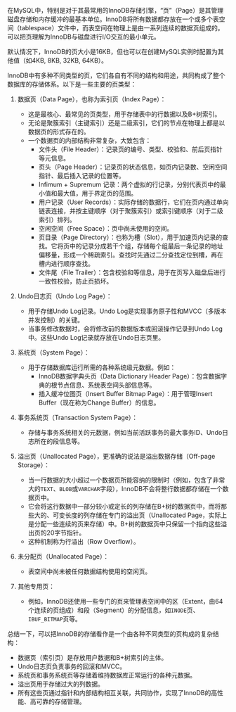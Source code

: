 
在MySQL中，特别是对于其最常用的InnoDB存储引擎，“页”（Page）是其管理磁盘存储和内存缓冲的最基本单位。InnoDB将所有数据都存放在一个或多个表空间（tablespace）文件中，而表空间在物理上是由一系列连续的数据页组成的。可以把页理解为InnoDB与磁盘进行I/O交互的最小单元。

默认情况下，InnoDB的页大小是16KB，但也可以在创建MySQL实例时配置为其他值（如4KB, 8KB, 32KB, 64KB）。

InnoDB中有多种不同类型的页，它们各自有不同的结构和用途，共同构成了整个数据库的存储体系。以下是一些主要的页类型：

1.  数据页（Data Page），也称为索引页（Index Page）：
    *   这是最核心、最常见的页类型，用于存储表中的行数据以及B+树索引。
    *   无论是聚簇索引（主键索引）还是二级索引，它们的节点在物理上都是以数据页的形式存在的。
    *   一个数据页的内部结构非常复杂，大致包含：
        *   文件头（File Header）：记录页的编号、类型、校验和、前后页指针等元信息。
        *   页头（Page Header）：记录页的状态信息，如页内记录数、空闲空间指针、最后插入记录的位置等。
        *   Infimum + Supremum 记录：两个虚拟的行记录，分别代表页中的最小值和最大值，用于界定页的范围。
        *   用户记录（User Records）：实际存储的数据行，它们在页内通过单向链表连接，并按主键顺序（对于聚簇索引）或索引键顺序（对于二级索引）排列。
        *   空闲空间（Free Space）：页中尚未使用的空间。
        *   页目录（Page Directory）：也称为槽（Slot），用于加速页内记录的查找。它将页中的记录分成若干个组，存储每个组最后一条记录的地址偏移量，形成一个稀疏索引。查找时先通过二分查找定位到槽，再在槽内进行顺序查找。
        *   文件尾（File Trailer）：包含校验和等信息，用于在页写入磁盘后进行一致性校验，防止页损坏。

2.  Undo日志页（Undo Log Page）：
    *   用于存储Undo Log记录。Undo Log是实现事务原子性和MVCC（多版本并发控制）的关键。
    *   当事务修改数据时，会将修改前的数据版本或回滚操作记录到Undo Log中。这些Undo Log记录就存放在Undo日志页里。

3.  系统页（System Page）：
    *   用于存储数据库运行所需的各种系统级元数据。例如：
        *   InnoDB数据字典头页（Data Dictionary Header Page）：包含数据字典的根节点信息、系统表空间头部信息等。
        *   插入缓冲位图页（Insert Buffer Bitmap Page）：用于管理Insert Buffer（现在称为Change Buffer）的信息。

4.  事务系统页（Transaction System Page）：
    *   存储与事务系统相关的元数据，例如当前活跃事务的最大事务ID、Undo日志所在的段信息等。

5.  溢出页（Unallocated Page），更准确的说法是溢出数据存储（Off-page Storage）：
    *   当一行数据的大小超过一个数据页所能容纳的限制时（例如，包含了非常大的`TEXT`、`BLOB`或`VARCHAR`字段），InnoDB不会将整行数据都存储在一个数据页中。
    *   它会将这行数据中一部分较小或定长的列存储在B+树的数据页中，而将那些大的、可变长度的列存储在专门的溢出页（Unallocated Page，实际上是分配一些连续的页来存储）中。B+树的数据页中只保留一个指向这些溢出页的20字节指针。
    *   这种机制称为行溢出（Row Overflow）。

6.  未分配页（Unallocated Page）：
    *   表空间中尚未被任何数据结构使用的空闲页。

7.  其他专用页：
    *   例如，InnoDB还使用一些专门的页来管理表空间中的区（Extent，由64个连续的页组成）和段（Segment）的分配信息，如`INODE`页、`IBUF_BITMAP`页等。

总结一下，可以把InnoDB的存储看作是一个由各种不同类型的页构成的复杂结构：
*   数据页（索引页）是存放用户数据和B+树索引的主体。
*   Undo日志页负责事务的回滚和MVCC。
*   系统页和事务系统页等存储着维持数据库正常运行的各种元数据。
*   溢出页用于存储过大的列数据。
*   所有这些页通过指针和内部结构相互关联，共同协作，实现了InnoDB的高性能、高可靠的存储管理。
